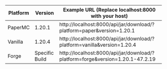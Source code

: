|  Platform | Version  |  Example URL (Replace localhost:8000 with your host) |
|---|---|---|
| PaperMC  | 1.20.1  | http://localhost:8000/api/jar/download/?platform=paper&version=1.20.1  |
|  Vanilla |  1.20.4 | http://localhost:8000/api/jar/download/?platform=vanilla&version=1.20.4  |
|  Forge |  Specific Build |  http://localhost:8000/api/jar/download/?platform=forge&version=1.20.1-47.2.19 |